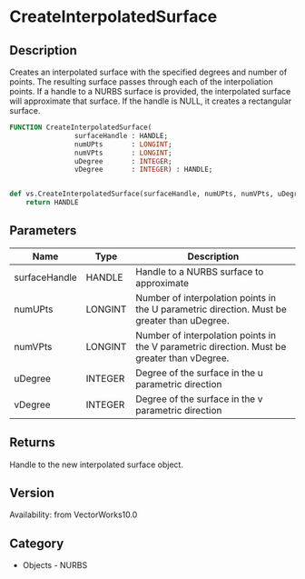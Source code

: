 # CreateInterpolatedSurface

## Description
Creates an interpolated surface with the specified degrees and number of points.  The resulting surface passes through each of the interpoliation points.  If a handle to a NURBS surface is provided, the interpolated surface will approximate that surface.  If the handle is NULL, it creates a rectangular surface. 

```pascal
FUNCTION CreateInterpolatedSurface(
				surfaceHandle : HANDLE;
				numUPts       : LONGINT;
				numVPts       : LONGINT;
				uDegree       : INTEGER;
				vDegree       : INTEGER) : HANDLE;
```

```python

def vs.CreateInterpolatedSurface(surfaceHandle, numUPts, numVPts, uDegree, vDegree):
    return HANDLE
```

## Parameters
|Name|Type|Description|
|---|---|---|
|surfaceHandle|HANDLE|Handle to a NURBS surface to approximate|
|numUPts|LONGINT|Number of interpolation points in the U parametric direction.  Must be greater than uDegree.|
|numVPts|LONGINT|Number of interpolation points in the V parametric direction.  Must be greater than vDegree.|
|uDegree|INTEGER|Degree of the surface in the u parametric direction|
|vDegree|INTEGER|Degree of the surface in the v parametric direction|

## Returns
Handle to the new interpolated surface object. 

## Version
Availability: from VectorWorks10.0
## Category
* Objects - NURBS

